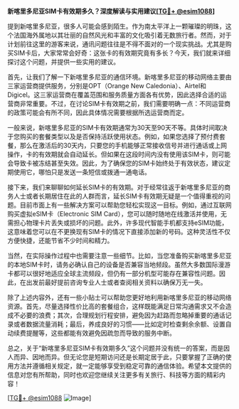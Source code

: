 **新喀里多尼亚SIM卡有效期多久？深度解读与实用建议[[TG💪+ @esim1088](https://t.me/s/esim1088)]**

提到新喀里多尼亚，很多人可能会感到陌生。作为南太平洋上一颗璀璨的明珠，这个法国海外属地以其壮丽的自然风光和丰富的文化吸引着无数旅行者。然而，对于计划前往这里的游客来说，通讯问题往往是不得不面对的一个现实挑战。尤其是购买SIM卡后，大家常常会好奇：这张卡的有效期究竟有多长？今天，我们就来详细探讨这个问题，并提供一些实用的建议。

首先，让我们了解一下新喀里多尼亚的通信环境。新喀里多尼亚的移动网络主要由三家运营商提供服务，分别是OPT（Orange New Caledonia）、Airtel和Digicel。这三家运营商在覆盖范围和服务质量方面各有优势，因此选择合适的运营商非常重要。不过，在讨论SIM卡有效期之前，我们需要明确一点：不同运营商的政策可能会有所不同，因此具体情况需要根据所选运营商而定。

一般来说，新喀里多尼亚的SIM卡有效期通常为30天至90天不等。具体时间取决于您购买的套餐类型以及是否保持活跃使用状态。例如，如果您选择了预付费套餐，那么在激活后的30天内，只要您的手机能够正常接收信号并进行通话或上网操作，卡的有效期就会自动延长。但如果在这段时间内没有使用该SIM卡，则可能会导致卡被冻结甚至失效。因此，为了确保您的SIM卡始终处于有效状态，建议定期使用它，哪怕只是发送一条短信或拨通一通电话。

接下来，我们来聊聊如何延长SIM卡的有效期。对于经常往返于新喀里多尼亚的商务人士或者长期居住在此的人群而言，延长SIM卡有效期无疑是一个值得重视的问题。目前市面上有一些解决方案可以帮助您轻松实现这一目标。例如，通过互联网购买虚拟eSIM卡（Electronic SIM Card），您可以随时随地在线激活并使用，无需担心物理卡片丢失或损坏的问题。此外，许多现代智能手机都支持eSIM功能，这意味着您可以在不更换现有SIM卡的情况下直接添加新的号码。这种灵活性不仅方便快捷，还能节省不少时间和精力。

当然，在实际操作过程中也需要注意一些细节。比如，当您准备购买新喀里多尼亚的本地SIM卡时，请务必确认自己的设备是否兼容当地频段。虽然大多数国际漫游卡都可以很好地适应全球主流频段，但仍有一部分机型可能存在兼容性问题。因此，在出发前最好提前咨询专业人士或者查阅相关资料以确保万无一失。

除了上述内容外，还有一些小贴士可以帮助您更好地利用新喀里多尼亚的移动网络资源。首先，尽量选择性价比高的套餐组合，这样既能满足日常沟通需求又不会造成不必要的浪费；其次，合理规划行程安排，避免因为赶路而忽略掉重要的通话记录或者数据流量消耗；最后，养成良好的习惯——比如定时检查剩余余额、设置自动续费提醒等，这些都能有效避免因疏忽而导致的服务中断。

总之，关于“新喀里多尼亚SIM卡有效期多久”这个问题并没有统一的答案，而是因人而异、因地而异。但无论您是短期访问还是长期定居于此，只要掌握了正确的使用方法并遵循相关规定，就一定能够享受到稳定可靠的通信体验。希望本文提供的信息对您有所帮助，同时也欢迎您继续关注更多有关旅行、科技等方面的精彩内容！

[[TG💪+ @esim1088](https://t.me/s/esim1088) ![Image](https://i.postimg.cc/4NQfJmqS/Snipaste-2025-05-13-00-14-12.png)]